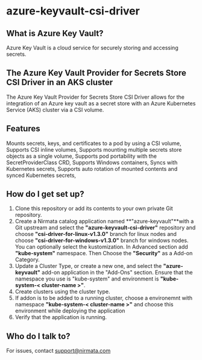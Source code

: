 # azure-keyvault-csi-driver

## What is Azure Key Vault?

Azure Key Vault is a cloud service for securely storing and accessing secrets.

## The Azure Key Vault Provider for Secrets Store CSI Driver in an AKS cluster

The Azure Key Vault Provider for Secrets Store CSI Driver allows for the integration of an Azure key vault as a secret store with an Azure Kubernetes Service (AKS) cluster via a CSI volume.

## Features

Mounts secrets, keys, and certificates to a pod by using a CSI volume, 
Supports CSI inline volumes,
Supports mounting multiple secrets store objects as a single volume,
Supports pod portability with the SecretProviderClass CRD, 
Supports Windows containers, 
Syncs with Kubernetes secrets,
Supports auto rotation of mounted contents and synced Kubernetes secrets,

## How do I get set up?

1. Clone this repository or add its contents to your own private Git repository.
2. Create a Nirmata catalog application named **"azure-keyvault"**with a Git upstream and select the **"azure-keyvault-csi-driver"** repository and choose **"csi-driver-for-linux-v1.3.0"** branch for linux nodes and choose **"csi-driver-for-windows-v1.3.0"** branch for windows nodes. You can optionally select the kustomization. In Advanced section add **"kube-system"** namespace. Then Choose the **"Security"** as a Add-on Category.
3. Update a Cluster Type, or create a new one, and select the **"azure-keyvault"** add-on application in the "Add-Ons" section. Ensure that the namespace you use is "kube-system" and environment is **"kube-system-< cluster-name >"**.
4. Create clusters using the cluster type.
5. If addon is to be added to a running cluster, choose a environemnt with namespace **"kube-system-< cluster-name >"** and choose this environment while deploying the application
6. Verify that the application is running.

## Who do I talk to?
For issues, contact support@nirmata.com

